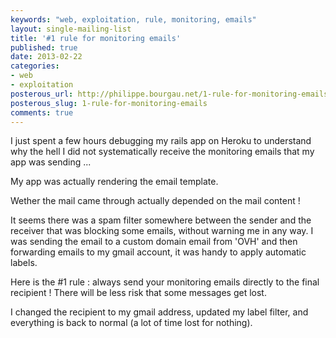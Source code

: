 ```yaml
---
keywords: "web, exploitation, rule, monitoring, emails"
layout: single-mailing-list
title: '#1 rule for monitoring emails'
published: true
date: 2013-02-22
categories:
- web
- exploitation
posterous_url: http://philippe.bourgau.net/1-rule-for-monitoring-emails
posterous_slug: 1-rule-for-monitoring-emails
comments: true
---
```

I just spent a few hours debugging my rails app on Heroku to understand why the hell I did not systematically receive the monitoring emails that my app was sending ...

My app was actually rendering the email template.

Wether the mail came through actually depended on the mail content !

It seems there was a spam filter somewhere between the sender and the receiver that was blocking some emails, without warning me in any way. I was sending the email to a custom domain email from 'OVH' and then forwarding emails to my gmail account, it was handy to apply automatic labels.

Here is the #1 rule : always send your monitoring emails directly to the final recipient ! There will be less risk that some messages get lost.

I changed the recipient to my gmail address, updated my label filter, and everything is back to normal (a lot of time lost for nothing).
